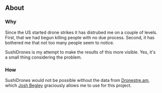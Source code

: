 ## About

### Why

Since the US started drone strikes it has distrubed me on a couple of levels. First, that we had begun killing people with no due process. Second, it has bothered me that not too many people seem to notice.

SushiDrones is my attempt to make the results of this more visible. Yes, it's a small thing considering the problem.

### How

SushiDrones would not be possible without the data from [Dronestre.am](http://www.dronestre.am), which [Josh Begley](http://joshbegley.com/) graciously allows me to use for this project.
